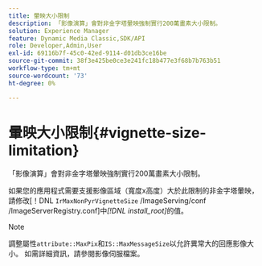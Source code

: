 ```yaml
---
title: 暈映大小限制
description: 「影像演算」會對非金字塔暈映強制實行200萬畫素大小限制。
solution: Experience Manager
feature: Dynamic Media Classic,SDK/API
role: Developer,Admin,User
exl-id: 69116b7f-45c0-42ed-9114-d01db3ce16be
source-git-commit: 38f3e425be0ce3e241fc18b477e3f68b7b763b51
workflow-type: tm+mt
source-wordcount: '73'
ht-degree: 0%

---
```


# 暈映大小限制{#vignette-size-limitation}

「影像演算」會對非金字塔暈映強制實行200萬畫素大小限制。

如果您的應用程式需要支援影像區域（寬度x高度）大於此限制的非金字塔暈映，請修改[！DNL `IrMaxNonPyrVignetteSize` /ImageServing/conf /ImageServerRegistry.conf]中&#x200B;*[!DNL install_root]*&#x200B;的值。

>[!NOTE]
>
>調整屬性`attribute::MaxPix`和`IS::MaxMessageSize`以允許異常大的回應影像大小。 如需詳細資訊，請參閱影像伺服檔案。
